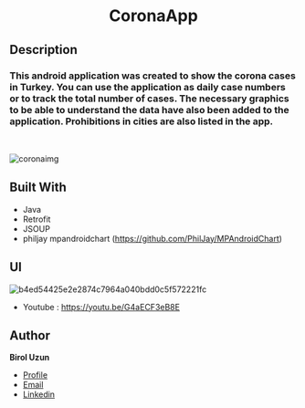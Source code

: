 
<h1 align="center">CoronaApp</h1>

## Description

### This android application was created to show the corona cases in Turkey. You can use the application as daily case numbers or to track the total number of cases. The necessary graphics to be able to understand the data have also been added to the application. Prohibitions in cities are also listed in the app.

<br>


![coronaimg](https://user-images.githubusercontent.com/42109123/126911798-b92857db-8ace-47fc-8ddc-e894d4e6fd00.jpeg)


## Built With

- Java
- Retrofit
- JSOUP
- philjay mpandroidchart (https://github.com/PhilJay/MPAndroidChart)

## UI

![b4ed54425e2e2874c7964a040bdd0c5f572221fc](https://user-images.githubusercontent.com/42109123/126912317-35eb3725-da22-43ad-bf1e-f9d4314e6cf0.gif)


- Youtube : https://youtu.be/G4aECF3eB8E



## Author

**Birol Uzun**

- [Profile](https://github.com/brluzn)
- [Email](mailto:brl.uzn2017@gmail.com?subject=Hi% "Hi!")
- [Linkedin](https://linkedin.com/in/birol-uzun-625304159)
